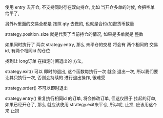 使用 entry 去开仓, 不支持同时存在双向持仓, 比如 当开仓多单的时候, 会把空单给平了, 

另外tv里面的交易全都是 按照 qty 去做的, 也就是合约/加密货币数量

strategy.position_size 就是代表了当前持仓的情况, 如果是多单就是 整数


如果同时执行了 两次 strategy.entry, 那么 未平仓的交易 将会有 两个相同的 交易id, 有两个相同id 的仓位


找到让 long订单 在指定时间退出的 方法, 


strategy.exit() 可以 即时的退出,  这个函数每执行一次 就会 退出一次, 所以我们要 让其只执行一次, 否则会持续的 进行退出操作, 很难受


strategy.order() 不可以即时退出



strategy.entry() 重复执行相同id 的订单, 将会修改订单, 但这仅限于 挂起的订单, 如果已经开仓了, 那么 就应该使用 strategy.exit来平仓, 
所以呢, 止损, 应该用这个来 止损